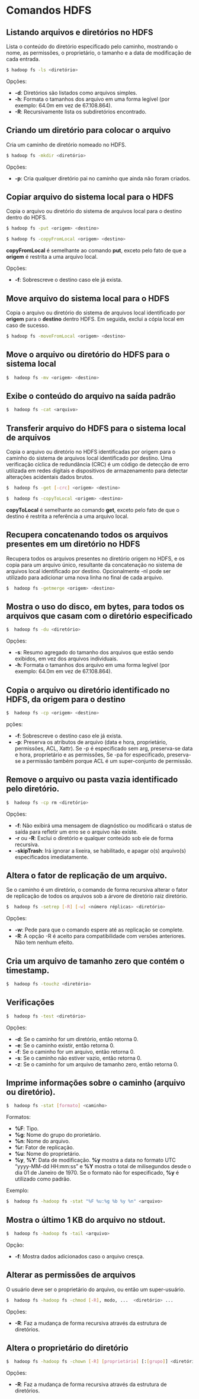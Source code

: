 # Comandos HDFS

## Listando arquivos e diretórios no HDFS
Lista o conteúdo do diretório especificado pelo caminho, mostrando o nome, as permissões, o proprietário, o tamanho e a data de modificação de cada entrada.
```bash
$ hadoop fs -ls <diretório>
```
Opções:
* **-d**: Diretórios são listados como arquivos simples.
* **-h**: Formata o tamanhos dos arquivo em uma forma legível (por exemplo: 64.0m em vez de 67.108.864).
* **-R**: Recursivamente lista os subdiretórios encontrado.

## Criando um diretório para colocar o arquivo
Cria um caminho de diretório nomeado no HDFS. 
```bash
$ hadoop fs -mkdir <diretório>
```
Opções:
* **-p**: Cria qualquer diretório pai no caminho que ainda não foram criados.


## Copiar arquivo do sistema local para o HDFS
Copia o arquivo ou diretório do sistema de arquivos local para o destino dentro do HDFS.

```bash
$ hadoop fs -put <origem> <destino>
```

```bash
$ hadoop fs -copyFromLocal <origem> <destino>
```
**copyFromLocal** é semelhante ao comando **put**, exceto pelo fato de que a **origem** é restrita a uma arquivo local.

Opções:
* **-f**: Sobrescreve o destino caso ele já exista.


## Move arquivo do sistema local para o HDFS
Copia o arquivo ou diretório do sistema de arquivos local identificado por **origem** para o **destino** dentro HDFS. Em seguida, exclui a cópia local em caso de sucesso.
```bash
$ hadoop fs -moveFromLocal <origem> <destino>
```

## Move o arquivo ou diretório do HDFS para o sistema local
```bash
$  hadoop fs -mv <origem> <destino>
```

## Exibe o conteúdo do arquivo na saída padrão
```bash
$  hadoop fs -cat <arquivo>
```

## Transferir arquivo do HDFS para o sistema local de arquivos
Copia o arquivo ou diretório no HDFS identificadas por origem para o caminho do sistema de arquivos local identificado por destino. Uma verificação cíclica de redundância (CRC) é um código de detecção de erro utilizada em redes digitais e dispositivos de armazenamento para detectar alterações acidentais dados brutos.
```bash
$  hadoop fs -get [-crc] <origem> <destino>
```

```bash
$  hadoop fs -copyToLocal <origem> <destino>
```
**copyToLocal** é semelhante ao comando **get**, exceto pelo fato de que o destino é restrita a referência a uma arquivo local.


## Recupera concatenando todos os arquivos presentes em um diretório no HDFS
Recupera todos os arquivos presentes no diretório origem no HDFS, e os copia para um arquivo único, resultante da concatenação no sistema de arquivos local identificado por destino. Opcionalmente -nl pode ser utilizado para adicionar uma nova linha no final de cada arquivo.
```bash
$  hadoop fs -getmerge <origem> <destino>
```

## Mostra o uso do disco, em bytes, para todos os arquivos que casam com o diretório especificado
```bash
$  hadoop fs -du <diretório>
```
Opções:
* **-s**: Resumo agregado do tamanho dos arquivos que estão sendo exibidos, em vez dos arquivos individuais.
* **-h**: Formata o tamanhos dos arquivo em uma forma legível (por exemplo: 64.0m em vez de 67.108.864).



## Copia o arquivo ou diretório identificado no HDFS, da origem para o destino
```bash
$  hadoop fs -cp <origem> <destino>
```
pções:
* **-f**: Sobrescreve o destino caso ele já exista.
* **-p**: Preserva os atributos de arquivo (data e hora, proprietário, permissões, ACL, Xattr). Se -p é especificado sem arg, preserva-se  data e hora, proprietário e as permissões, Se -pa for especificado, preserva-se a permissão também porque ACL é um super-conjunto de permissão.


## Remove o arquivo ou pasta vazia identificado pelo diretório.
```bash
$  hadoop fs -cp rm <diretório>
```
Opções:
* **-f**: Não exibirá uma mensagem de diagnóstico ou modificará o status de saída para refletir um erro se o arquivo não existe.
* **-r** ou **-R**: Exclui o diretório e qualquer conteúdo sob ele de forma recursiva.
* **-skipTrash**: Irá ignorar a lixeira, se habilitado, e apagar o(s) arquivo(s) especificados imediatamente. 


## Altera o fator de replicação de um arquivo. 
Se o caminho é um diretório, o comando de forma recursiva alterar o fator de replicação de todos os arquivos sob a árvore de diretório raiz diretório.
```bash
$  hadoop fs -setrep [-R] [-w] <número réplicas> <diretório>
```
Opções:
* **-w**: Pede para que o comando espere até as replicação se complete.
* **-R**: A opção -R é aceito para compatibilidade com versões anteriores. Não tem nenhum efeito.


## Cria um arquivo de tamanho zero que contém o timestamp.
```bash
$  hadoop fs -touchz <diretório>
```

## Verificações
```bash
$  hadoop fs -test <diretório>
```
Opções:
* **-d**: Se o caminho for um diretório, então retorna 0.
* **-e**: Se o caminho existir, então retorna 0.
* **-f**: Se o caminho for um arquivo, então retorna 0.
* **-s**: Se o caminho não estiver vazio, então retorna 0.
* **-z**: Se o caminho for um arquivo de tamanho zero, então retorna 0.


## Imprime informações sobre o caminho (arquivo ou diretório).
```bash
$  hadoop fs -stat [formato] <caminho>
```
Formatos: 
* **%F**: Tipo.
* **%g**: Nome do grupo do prorietário.
* **%n**: Nome do arquivo.
* **%r**: Fator de replicação.
* **%u**: Nome do proprietário.
* **%y**, **%Y**: Data de modificação. **%y** mostra a data no formato UTC “yyyy-MM-dd HH:mm:ss” e **%Y** mostra o total de milisegundos desde o dia 01 de Janeiro de 1970. Se o formato não for especificado, **%y** é utilizado como padrão.

Exemplo: 
```bash
$  hadoop fs -hadoop fs -stat "%F %u:%g %b %y %n" <arquivo>
```

## Mostra o último 1 KB do arquivo no stdout.
```bash
$  hadoop fs -hadoop fs -tail <arquivo>
```
Opção:
* **-f**: Mostra dados adicionados caso o arquivo cresça.


## Alterar as permissões de arquivos
O usuário deve ser o proprietário do arquivo, ou então um super-usuário.
```bash
$  hadoop fs -hadoop fs -chmod [-R], modo, ...  <diretório> ...
```
Opções:
* **-R**: Faz a mudança de forma recursiva através da estrutura de diretórios. 


## Altera o proprietário do diretório
```bash
$  hadoop fs -hadoop fs -chown [-R] [proprietário] [:[grupo]] <diretório> ...
```
Opções:
* **-R**: Faz a mudança de forma recursiva através da estrutura de diretórios. 

